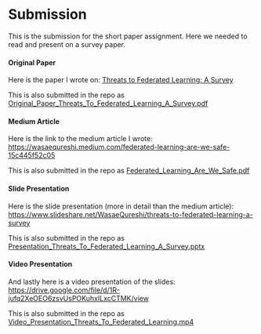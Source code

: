 # Submission
This is the submission for the short paper assignment. Here we needed to read and present on a survey paper. 

#### Original Paper
Here is the paper I wrote on:
[Threats to Federated Learning: A Survey](https://arxiv.org/pdf/2003.02133.pdf)

This is also submitted in the repo as [Original_Paper_Threats_To_Federated_Learning_A_Survey.pdf](https://github.com/wasaequreshi/CMPE-258-DL/blob/master/short_story/Original_Paper_Threats_To_Federated_Learning_A_Survey.pdf)
#### Medium Article
Here is the link to the medium article I wrote:
https://wasaequreshi.medium.com/federated-learning-are-we-safe-15c445f52c05

This is also submitted in the repo as [Federated_Learning_Are_We_Safe.pdf](https://github.com/wasaequreshi/CMPE-258-DL/blob/master/short_story/Federated_Learning_Are_We_Safe.pdf)
#### Slide Presentation
Here is the slide presentation (more in detail than the medium article):
https://www.slideshare.net/WasaeQureshi/threats-to-federated-learning-a-survey

This is also submitted in the repo as [Presentation_Threats_To_Federated_Learning_A_Survey.pptx](https://github.com/wasaequreshi/CMPE-258-DL/blob/master/short_story/Presentation_Threats_To_Federated_Learning_A_Survey.pptx)
#### Video Presentation
And lastly here is a video presentation of the slides:
https://drive.google.com/file/d/1R-jufq2XeOEO6zsvUsPOKuhxILxcCTMK/view

This is also submitted in the repo as [Video_Presentation_Threats_To_Federated_Learning.mp4](https://github.com/wasaequreshi/CMPE-258-DL/blob/master/short_story/Video_Presentation_Threats_To_Federated_Learning.mp4)